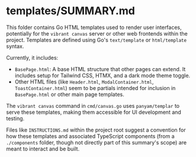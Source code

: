# templates/SUMMARY.md

This folder contains Go HTML templates used to render user interfaces, potentially for the `vibrant canvas` server or other web frontends within the project. Templates are defined using Go's `text/template` or `html/template` syntax.

Currently, it includes:
*   `BasePage.html`: A base HTML structure that other pages can extend. It includes setup for Tailwind CSS, HTMX, and a dark mode theme toggle.
*   Other HTML files (like `Header.html`, `ModalContainer.html`, `ToastContainer.html`) seem to be partials intended for inclusion in `BasePage.html` or other main page templates.

The `vibrant canvas` command in `cmd/canvas.go` uses `panyam/templar` to serve these templates, making them accessible for UI development and testing.

Files like `INSTRUCTIONS.md` within the project root suggest a convention for how these templates and associated TypeScript components (from a `./components` folder, though not directly part of this summary's scope) are meant to interact and be built.

